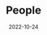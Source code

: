 ---
title: People
date: 2022-10-24

type: landing

sections:
  - block: people
    content:
      title: Biography
      # Choose which groups/teams of users to display.
      #   Edit `user_groups` in each user's profile to add them to one or more of these groups.
      user_groups:
          - Principal Investigators
          # - Researchers
          # - Grad Students
          # - Administration
          # - Visitors
          # - Alumni
      sort_by: Params.last_name
      sort_ascending: true
    design:
      show_interests: true
      show_role: true
      show_social: true

  - block: markdown
    content:
      title: Working experience
      subtitle:
      text: |
        | | |
        |--------------|---------------|
        |2023 – present|Visiting Lecturer, Solid State Institute & Electrical and Computer Engineering Department,   Technion - Israel Institute of Technology, Israel|
        | 2018 – 2023 | Postdoc Fellow, Solid State Institute & Electrical and Computer Engineering Department, Technion - Israel Institute of Technology, Israel. <br> supervised by Prof. Ido Kaminer (Adolph Lomb Medal Recipient) |
        |2017–2018|Technology Director, Linbou Nearfield Technology Co., Ltd.(start-up), China|
        |2016–2017|Project Officer, Physics & Applied Physics, Nanyang Technological University, Singapore|

  - block: markdown
    content:
      title: Academic Service
      subtitle:
      text: |
        | | |
        |--------------|---------------|
        |2025|[Section Organizer for PIERS 2025](https://abdb2025.piers.org/session.html?sid=S060)|
        |2020-present|Referee for APL Photonics, APL, PRE|
        |2023|Scientific Committee of NANOP 2023|
  
  - block: markdown
    content:
      title: Awards
      subtitle:
      text: |
        | | |
        |--------------|---------------|
        |2022|Postdoctoral Fellowships in Quantum, Technion|
        |2018|PBC scholarship program for outstanding post-doctoral students, Council for Higher Education of Israel (55 person each year nationwide)|
        |2017|Overseas High-Level Professional in Shenzhen (C)|

             
    design:
      columns: '1'


---